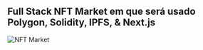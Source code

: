 ## Full Stack NFT Market em que será usado Polygon, Solidity, IPFS, & Next.js

![NFT Market](https://i.ibb.co/K2FjvH3/Home.png)
